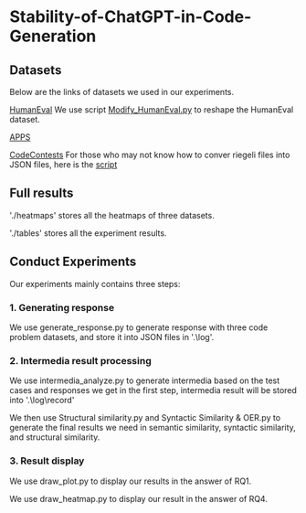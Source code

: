 # Stability-of-ChatGPT-in-Code-Generation

## Datasets
Below are the links of datasets we used in our experiments.

[HumanEval](https://github.com/openai/human-eval) We use script [Modify_HumanEval.py](https://github.com/CodeHero0/Stability-of-ChatGPT-in-Code-Generation/blob/main/Modify_HumanEval.py) to reshape the HumanEval dataset.

[APPS](https://github.com/hendrycks/apps)

[CodeContests](https://github.com/deepmind/code_contests) For those who may not know how to conver riegeli files into JSON files, here is the [script](https://github.com/deepmind/code_contests/pull/21)

## Full results

'./heatmaps' stores all the heatmaps of three datasets.

'./tables' stores all the experiment results.

## Conduct Experiments
Our experiments mainly contains three steps:

### 1. Generating response

We use generate_response.py to generate response with three code problem datasets, and store it into JSON files in '.\log\'.

### 2. Intermedia result processing

We use intermedia_analyze.py to generate intermedia based on the test cases and responses we get in the first step, intermedia result will be stored into '.\log\record\' 

We then use Structural similarity.py and Syntactic Similarity & OER.py to generate the final results we need in semantic similarity, syntactic similarity, and structural similarity.

### 3. Result display

We use draw_plot.py to display our results in the answer of RQ1.

We use draw_heatmap.py to display our result in the answer of RQ4.
